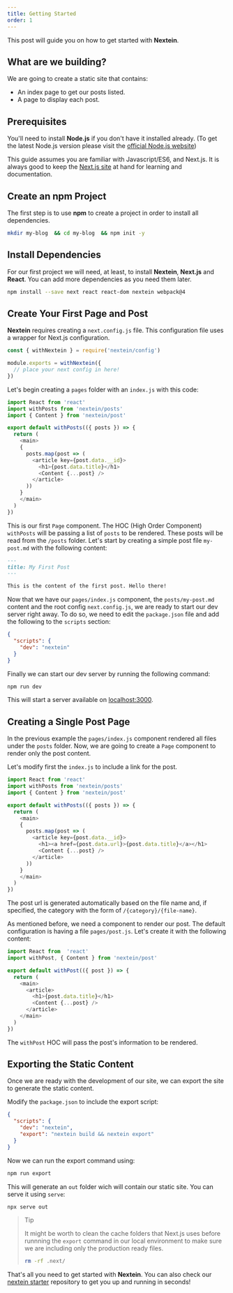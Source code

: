 ```yaml
---
title: Getting Started
order: 1
---
```


This post will guide you on how to get started with **Nextein**. 

## What are we building?

We are going to create a static site that contains:

- An index page to get our posts listed.
- A page to display each post.

## Prerequisites

You'll need to install **Node.js** if you don't have it installed already. (To get the latest Node.js version please visit the [official Node.js website](https://nodejs.org/en/download/))

This guide assumes you are familiar with Javascript/ES6, and Next.js. It is always good to keep the [Next.js site](https://nextjs.org) at hand for learning and documentation.

## Create an npm Project

The first step is to use **npm** to create a project in order to install all dependencies.

```bash
mkdir my-blog  && cd my-blog  && npm init -y
```
## Install Dependencies

For our first project we will need, at least, to install **Nextein**, **Next.js** and **React**. You can add more dependencies as you need them later.

```bash
npm install --save next react react-dom nextein webpack@4
```
## Create Your First Page and Post

**Nextein** requires creating a `next.config.js` file. This configuration file uses a wrapper for Next.js configuration.

```js
const { withNextein } = require('nextein/config')

module.exports = withNextein({
  // place your next config in here!
})
```

Let's begin creating a `pages` folder with an `index.js` with this code:

```js
import React from 'react'
import withPosts from 'nextein/posts'
import { Content } from 'nextein/post'

export default withPosts(({ posts }) => {
  return (
    <main>
    {
      posts.map(post => (        
        <article key={post.data.__id}>
          <h1>{post.data.title}</h1>
          <Content {...post} />
        </article>
      ))
    }
    </main>
  )
})

```

This is our first `Page` component. The HOC (High Order Component) `withPosts` will be passing a list of `posts` to be rendered. These posts will be read from the `/posts` folder. Let's start by creating a simple post file `my-post.md` with the following content:

```md
---
title: My First Post
---

This is the content of the first post. Hello there! 
```

Now that we have our `pages/index.js` component, the `posts/my-post.md` content and the root config `next.config.js`, we are ready to start our dev server right away. To do so, we need to edit the `package.json` file and add the following to the `scripts` section:

```json
{
  "scripts": {
    "dev": "nextein"
  }
}

```
Finally we can start our dev server by running the following command:

```bash
npm run dev
```

This will start a server available on [localhost:3000](http://localhost:3000).

## Creating a Single Post Page

In the previous example the `pages/index.js` component rendered all files under the `posts` folder. Now, we are going to create a `Page` component to render only the post content.

Let's modify first the `index.js` to include a link for the post.

```js
import React from 'react'
import withPosts from 'nextein/posts'
import { Content } from 'nextein/post'

export default withPosts(({ posts }) => {
  return (
    <main>
    {
      posts.map(post => (        
        <article key={post.data.__id}>
          <h1><a href={post.data.url}>{post.data.title}</a></h1>
          <Content {...post} />
        </article>
      ))
    }
    </main>
  )
})

```

The post url is generated automatically based on the file name and, if specified, the category with the form of `/{category}/{file-name}`.

As mentioned before, we need a component to render our post. The default configuration is having a file  `pages/post.js`. Let's create it with the following content:

```js
import React from  'react'
import withPost, { Content } from 'nextein/post'

export default withPost(({ post }) => {
  return (
    <main>
      <article>
        <h1>{post.data.title}</h1>
        <Content {...post} />
      </article>
    </main>
  )
})

```

The `withPost` HOC will pass the post's information to be rendered.

## Exporting the Static Content

Once we are ready with the development of our site, we can export the site to generate the static content. 

Modify the `package.json` to include the export script:
  
```json
{
  "scripts": {
    "dev": "nextein",
    "export": "nextein build && nextein export"
  }
}

```

Now we can run the export command using:

```bash
npm run export
```

This will generate an `out` folder wich will contain our static site. You can serve it using `serve`:


```bash
npx serve out
```

> Tip
>
> It might be worth to clean the cache folders that Next.js uses before runnning the `export` command in our local environment to make sure we are including only the production ready files.
>
>```bash
> rm -rf .next/
>```


That's all you need to get started with **Nextein**. You can also check our [nextein starter](https://github.com/elmasse/nextein-starter) repository to get you up and running in seconds!

